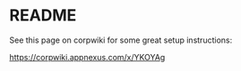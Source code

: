 # README

See this page on corpwiki for some great setup instructions:

https://corpwiki.appnexus.com/x/YKOYAg
